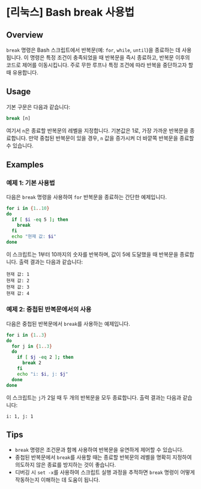 # [리눅스] Bash break 사용법

## Overview
`break` 명령은 Bash 스크립트에서 반복문(예: `for`, `while`, `until`)을 종료하는 데 사용됩니다. 이 명령은 특정 조건이 충족되었을 때 반복문을 즉시 종료하고, 반복문 이후의 코드로 제어를 이동시킵니다. 주로 무한 루프나 특정 조건에 따라 반복을 중단하고자 할 때 유용합니다.

## Usage
기본 구문은 다음과 같습니다:

```bash
break [n]
```

여기서 `n`은 종료할 반복문의 레벨을 지정합니다. 기본값은 1로, 가장 가까운 반복문을 종료합니다. 만약 중첩된 반복문이 있을 경우, `n` 값을 증가시켜 더 바깥쪽 반복문을 종료할 수 있습니다.

## Examples

### 예제 1: 기본 사용법
다음은 `break` 명령을 사용하여 `for` 반복문을 종료하는 간단한 예제입니다.

```bash
for i in {1..10}
do
  if [ $i -eq 5 ]; then
    break
  fi
  echo "현재 값: $i"
done
```

이 스크립트는 1부터 10까지의 숫자를 반복하며, 값이 5에 도달했을 때 반복문을 종료합니다. 출력 결과는 다음과 같습니다:

```
현재 값: 1
현재 값: 2
현재 값: 3
현재 값: 4
```

### 예제 2: 중첩된 반복문에서의 사용
다음은 중첩된 반복문에서 `break`를 사용하는 예제입니다.

```bash
for i in {1..3}
do
  for j in {1..3}
  do
    if [ $j -eq 2 ]; then
      break 2
    fi
    echo "i: $i, j: $j"
  done
done
```

이 스크립트는 `j`가 2일 때 두 개의 반복문을 모두 종료합니다. 출력 결과는 다음과 같습니다:

```
i: 1, j: 1
```

## Tips
- `break` 명령은 조건문과 함께 사용하여 반복문을 유연하게 제어할 수 있습니다.
- 중첩된 반복문에서 `break`를 사용할 때는 종료할 반복문의 레벨을 명확히 지정하여 의도하지 않은 종료를 방지하는 것이 좋습니다.
- 디버깅 시 `set -x`를 사용하여 스크립트 실행 과정을 추적하면 `break` 명령이 어떻게 작동하는지 이해하는 데 도움이 됩니다.
